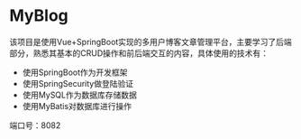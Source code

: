 # MyBlog

该项目是使用Vue+SpringBoot实现的多用户博客文章管理平台，主要学习了后端部分，熟悉其基本的CRUD操作和前后端交互的内容，具体使用的技术有：
+ 使用SpringBoot作为开发框架
+ 使用SpringSecurity做登陆验证
+ 使用MySQL作为数据库存储数据
+ 使用MyBatis对数据库进行操作

端口号：8082
